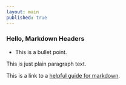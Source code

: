 ```yaml
---
layout: main
published: true
---
```


### Hello, Markdown Headers

* This is a bullet point.

This is just plain paragraph text.

This is a link to a [helpful guide for markdown](https://guides.github.com/features/mastering-markdown/).
